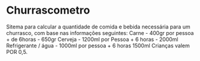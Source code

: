# Churrascometro
Sitema para calcular a quantidade de comida e bebida necessária para um churrasco,
com base nas informações seguintes:
Carne - 400gr por pessoa + de 6horas - 650gr
Cerveja - 1200ml por Pessoa + 6 horas - 2000ml
Refrigerante / água - 1000ml por pessoa + 6 horas 1500ml
Crianças valem POR 0,5.
